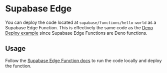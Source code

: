 # Supabase Edge

You can deploy the code located at `supabase/functions/hello-world` as a
Supabase Edge Function. This is effectively the same code as the
[Deno Deploy example](../deno-deploy) since Supabase Edge Functions are Deno
functions.

## Usage

Follow the
[Supabase Edge Function docs](https://supabase.com/docs/guides/functions) to run
the code locally and deploy the function.
